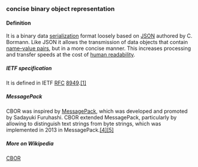 ### concise binary object representation

<h4>Definition</h4><p>It is a binary data <a href="https://en.wikipedia.org/wiki/Serialization">serialization</a> format loosely based on <a href="https://en.wikipedia.org/wiki/JSON">JSON</a> authored by C. Bormann. Like JSON it allows the transmission of data objects that contain <a href="https://en.wikipedia.org/wiki/Attribute%E2%80%93value_pair">name–value pairs</a>, but in a more concise manner. This increases processing and transfer speeds at the cost of <a href="https://en.wikipedia.org/wiki/Human-readable_medium">human readability</a>. </p><h5>IETF specification</h5><p>It is defined in IETF <a href="https://en.wikipedia.org/wiki/RFC_(identifier)">RFC</a> <a href="https://datatracker.ietf.org/doc/html/rfc8949">8949</a>.<a href="https://en.wikipedia.org/wiki/CBOR#cite_note-:0-1">[1]</a></p><h5>MessagePack</h5><p>CBOR was inspired by <a href="https://en.wikipedia.org/wiki/MessagePack">MessagePack</a>, which was developed and promoted by Sadayuki Furuhashi. CBOR extended MessagePack, particularly by allowing to distinguish text strings from byte strings, which was implemented in 2013 in MessagePack.<a href="https://en.wikipedia.org/wiki/CBOR#cite_note-4">[4]</a><a href="https://en.wikipedia.org/wiki/CBOR#cite_note-rfc8949-5">[5]</a></p><h5>More on Wikipedia</h5><p><a href="https://en.wikipedia.org/wiki/CBOR">CBOR</a></p>